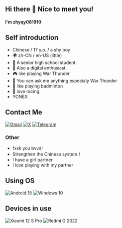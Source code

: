 ## Hi there 👋 Nice to meet you!

#### I'm zhyqy081910

## Self introduction
- Chinese / 17 y.o. / a shy boy
- 🌍 zh-CN / en-US (little) 
- 📖 A senior high school student.
- 📱 Also a digital enthusiast.
- 🎮 like playing War Thunder
- 💬 You can ask me anything especialy War Thunder
- 🏸 like playing badminton
- 🚗 love racing
- YONEX

## Contact Me
[![Gmail](https://img.shields.io/badge/Gmail-D14836?logo=gmail&logoColor=white)](mailto:dmdkj0@gmail.com)
[![X](https://img.shields.io/badge/X-%23000000.svg?logo=X&logoColor=white)](https://x.com/zhyqy081910)
[![Telegram](https://img.shields.io/badge/Telegram-2CA5E0?logo=telegram&logoColor=white)](https://t.me/zhyqy081910)


### Other
- fxxk you bvvd!
- Strengthen the Chinese system！
- I have a girl partner
- I love playing with my partner

## Using OS
![Android 15](https://img.shields.io/badge/Android%2015-3DDC84?logo=android&logoColor=white)
![Windows 10](https://custom-icon-badges.demolab.com/badge/Windows%2010-0078D6?logo=windows10&logoColor=white)

## Devices in use

![Xiaomi 12 S Pro](https://img.shields.io/badge/Xiaomi%2012%20S%20Pro-ff6900?style=flat-square&logo=xiaomi&logoColor=ffffff)
![Redmi G 2022](https://img.shields.io/badge/Redmi%20G%202022-ff6900?style=flat-square&logo=xiaomi&logoColor=ffffff)
